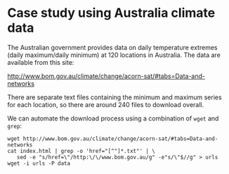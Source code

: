 Case study using Australia climate data
=======================================

The Australian government provides data on daily temperature extremes
(daily maximum/daily minimum) at 120 locations in Australia. The data
are available from this site:

http://www.bom.gov.au/climate/change/acorn-sat/#tabs=Data-and-networks

There are separate text files containing the minimum and maximum series
for each location, so there are around 240 files to download overall.

We can automate the download process using a combination of `wget`
and `grep`:

```
wget http://www.bom.gov.au/climate/change/acorn-sat/#tabs=Data-and-networks
cat index.html | grep -o 'href="[^"]*.txt"' | \
   sed -e "s/href=\"/http:\/\/www.bom.gov.au/g" -e"s/\"$//g" > urls
wget -i urls -P data
```
